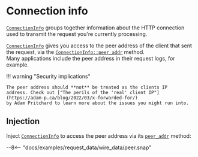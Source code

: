 # Connection info

[`ConnectionInfo`][ConnectionInfo] groups together information about the HTTP connection
used to transmit the request you're currently processing.

[`ConnectionInfo`][ConnectionInfo] gives you access to the peer address of the client that sent the request, via
the [`ConnectionInfo::peer_addr`][ConnectionInfo::peer_addr] method.\
Many applications include the peer address in their request logs, for example.

!!! warning "Security implications"

    The peer address should **not** be treated as the clients IP 
    address. Check out ["The perils of the 'real' client IP"](https://adam-p.ca/blog/2022/03/x-forwarded-for/) 
    by Adam Pritchard to learn more about the issues you might run into.

## Injection

Inject [`ConnectionInfo`][ConnectionInfo] to access the peer address via its [`peer_addr`][ConnectionInfo::peer_addr]
method:

--8<-- "docs/examples/request_data/wire_data/peer.snap"

[ConnectionInfo]: /api_reference/pavex/connection/struct.ConnectionInfo.html
[ConnectionInfo::peer_addr]: /api_reference/pavex/connection/struct.ConnectionInfo.html#method.peer_addr
